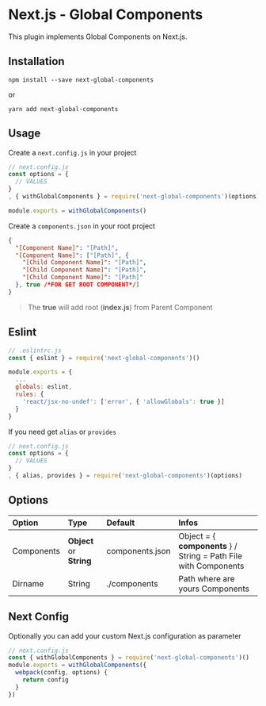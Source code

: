 # Next.js - Global Components

This plugin implements Global Components on Next.js.

## Installation

```
npm install --save next-global-components
```

or

```
yarn add next-global-components
```

## Usage

Create a `next.config.js` in your project

```js
// next.config.js
const options = {
  // VALUES
}
, { withGlobalComponents } = require('next-global-components')(options)

module.exports = withGlobalComponents()
```

Create a `components.json` in your root project

```json
{
  "[Component Name]": "[Path]",
  "[Component Name]": ["[Path]", {
    "[Child Component Name]": "[Path]",
    "[Child Component Name]": "[Path]",
    "[Child Component Name]": "[Path]"
  }, true /*FOR GET ROOT COMPONENT*/]
}
```

> The **true** will add root (**index.js**) from Parent Component

## Eslint

```js
// .eslintrc.js
const { eslint } = require('next-global-components')()

module.exports = {
  ...
  globals: eslint,
  rules: {
    'react/jsx-no-undef': ['error', { 'allowGlobals': true }]
  }
}
```

If you need get `alias` or `provides`

```js
// next.config.js
const options = {
  // VALUES
}
, { alias, provides } = require('next-global-components')(options)
```

## Options

| Option     | Type                     | Default         | Infos                                                            |
| :---       | :---                     | :---            | :---                                                             |
| Components | **Object** or **String** | components.json | Object = { **components** } / String = Path File with Components |
| Dirname    | String                   | ./components    | Path where are yours Components                                  |

## Next Config

Optionally you can add your custom Next.js configuration as parameter

```js
// next.config.js
const { withGlobalComponents } = require('next-global-components')()
module.exports = withGlobalComponents({
  webpack(config, options) {
    return config
  }
})
```
